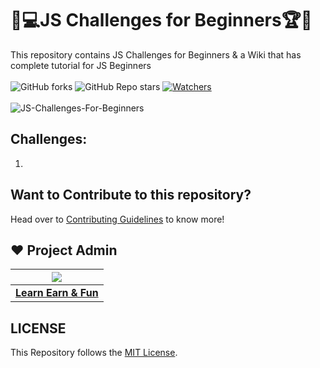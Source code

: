 # 🎯💻JS Challenges for Beginners🏆🏅
This repository contains JS Challenges for Beginners & a Wiki that has complete tutorial for JS Beginners <br><br>
 ![GitHub forks](https://img.shields.io/github/forks/LearnEarn-Fun/JS-Challenges-For-Beginners?style=for-the-badge)
 ![GitHub Repo stars](https://img.shields.io/github/stars/LearnEarn-Fun/JS-Challenges-For-Beginners?style=for-the-badge)
 [![Watchers](https://img.shields.io/github/watchers/LearnEarn-Fun/JS-Challenges-For-Beginners?style=for-the-badge)](https://github.com/LearnEarn-Fun/HTML-Challenges-For-Beginners/watchers)
 <br><br>
![JS-Challenges-For-Beginners](https://socialify.git.ci/LearnEarn-Fun/JS-Challenges-For-Beginners/image?description=1&font=KoHo&forks=1&issues=1&language=1&owner=1&pattern=Floating%20Cogs&pulls=1&stargazers=1&theme=Dark)


## Challenges:
<ol>
 <li><a href=""></a></li>
</ol>

## Want to Contribute to this repository?

Head over to <a href="https://github.com/LearnEarn-Fun/JS-Challenges-For-Beginners/blob/main/.github/Contributing.md">Contributing Guidelines</a> to know more!

## ❤️ Project Admin

|                                     <a href="https://github.com/LearnEarn-Fun"><img src="https://avatars.githubusercontent.com/u/66988598?s=400&u=cea2effa83b4b145d26b117a4dc7dec028a9b3ca&v=4"/></a>                                      |
| :-----------------------------------------------------------------------------------------------------------------------------------------------------------------------------------------------------------------------------------------------------------------: |
|                                                                                      **[Learn Earn & Fun](https://www.github.com/LearnEarn-Fun)**                                                                                    |


## LICENSE
This Repository follows the [MIT License](https://github.com/LearnEarn-Fun/JS-Challenges-For-Beginners/blob/main/LICENSE).

